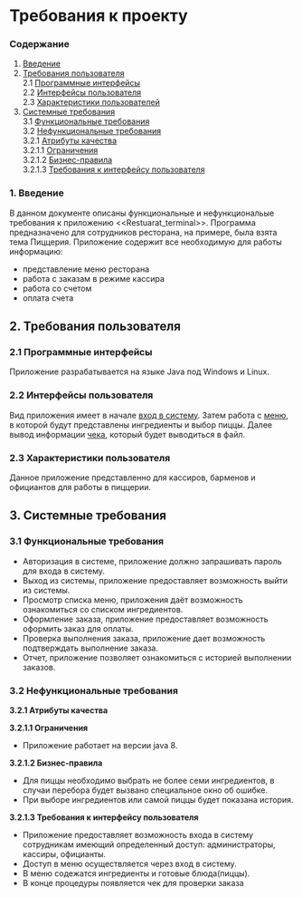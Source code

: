 
# Требования к проекту

### Содержание
1. [Введение](#1)
2. [Требования пользователя](#2) <br>
2.1 [Программные интерфейсы](#2.1) <br>
2.2 [Интерфейсы пользователя](#2.2) <br>
2.3 [Характеристики пользователей](#2.3)<br>
3. [Системные требования](#3)<br>
3.1 [Функциональные требования](#3.1)<br> 
3.2 [Нефункциональные требования](#3.2)<br>
3.2.1 [Атрибуты качества](#3.2.1)<br>
3.2.1.1 [Ограничения](#3.2.1.1)<br>
3.2.1.2 [Бизнес-правила](#3.2.1.2)<br>
3.2.1.3 [Требования к интерфейсу пользователя](#3.2.1.3)<br>


### 1. Введение <a name="1"></a>
В данном документе описаны функциональные и нефункциональые требования к приложению <<Restuarat_terminal>>.
Программа предназначено для сотрудников ресторана, на примере, была взята тема Пиццерия.
Приложение содержит все необходимую для работы информацию:
* представление меню ресторана
* работа с заказам в режиме кассира
* работа со счетом
* оплата счета

## 2. Требования пользователя <a name="2"></a>

### 2.1 Программные интерфейсы <a name="2.1"></a>
Приложение разрабатывается на языке Java под Windows и Linux.

### 2.2 Интерфейсы пользователя <a name="2.2"></a>
Вид приложения имеет в начале [вход в систему](https://github.com/Evgeniy999/Restaurant_terminal/blob/master/Documentation/mockups/start_work.png). Затем работа с [меню](https://github.com/Evgeniy999/Restaurant_terminal/blob/master/Documentation/mockups/menu.png), в которой будут представлены ингредиенты и выбор пиццы. Далее вывод информации [чека](https://github.com/Evgeniy999/Restaurant_terminal/blob/master/Documentation/mockups/check_list.png), который будет выводиться в файл.

### 2.3 Характеристики пользователя <a name="2.3"></a>
Данное приложение представленно для кассиров, барменов и официантов для работы в пиццерии.

## 3. Системные требования <a name="3"></a>

### 3.1 Функциональные требования <a name="3.1"></a>
* Авторизация в системе, приложение должно запрашивать пароль для входа в систему.
* Выход из системы, приложение предоставляет возможность выйти из системы.
* Просмотр списка меню, приложения даёт возможность ознакомиться со списком ингредиентов.
* Оформление заказа, приложение предоставляет возможность оформить заказ для оплаты.
* Проверка выполнения заказа, приложение дает возможность подтверждать выполнение заказа.
* Отчет, приложение позволяет ознакомиться с историей выполнении заказов.

### 3.2 Нефункциональные требования <a name="3.2"></a>

**3.2.1 Атрибуты качества<a name="3.2.1"></a>**

**3.2.1.1 Ограничения <a name="3.2.1.1"></a>**
* Приложение работает на версии java 8.

**3.2.1.2 Бизнес-правила <a name="3.2.1.2"></a>**
* Для пиццы необходимо выбрать не более семи ингредиентов, в случаи перебора будет вызвано специальное окно об ошибке.
* При выборе ингредиентов или самой пиццы будет показана история.

**3.2.1.3 Требования к интерфейсу пользователя <a name="3.2.1.3"></a>**
* Приложение предоставляет возможность входа в систему сотрудникам имеющий определенный доступ: администраторы, кассиры, официанты.
* Доступ в меню осуществляется через вход в систему.
* В меню содежатся ингредиенты и готовые блюда(пиццы).
* В конце процедуры появляется чек для проверки заказа
